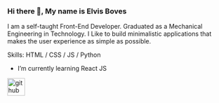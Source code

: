 ### Hi there 👋, My name is Elvis Boves

I am a self-taught Front-End Developer. Graduated as a Mechanical Engineering in Technology. I Like to build minimalistic applications that makes the user experience as simple as possible.

Skills: HTML / CSS / JS / Python

- I’m currently learning React JS 


[<img src='https://cdn.jsdelivr.net/npm/simple-icons@3.0.1/icons/github.svg' alt='github' height='40' color='white'>](https://github.com/https://github.com/eboves)  




